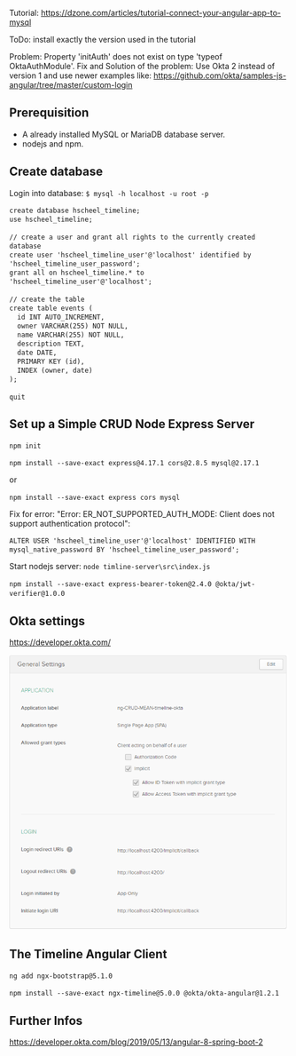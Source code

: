 Tutorial: https://dzone.com/articles/tutorial-connect-your-angular-app-to-mysql

ToDo: install exactly the version used in the tutorial

Problem: Property 'initAuth' does not exist on type 'typeof OktaAuthModule'.
Fix and Solution of the problem: Use Okta 2 instead of version 1 and use newer examples like: https://github.com/okta/samples-js-angular/tree/master/custom-login

## Prerequisition

- A already installed MySQL or MariaDB database server.
- nodejs and npm.

## Create database

Login into database:
`$ mysql -h localhost -u root -p`

~~~
create database hscheel_timeline;
use hscheel_timeline;

// create a user and grant all rights to the currently created database
create user 'hscheel_timeline_user'@'localhost' identified by 'hscheel_timeline_user_password';
grant all on hscheel_timeline.* to 'hscheel_timeline_user'@'localhost';

// create the table
create table events (
  id INT AUTO_INCREMENT,
  owner VARCHAR(255) NOT NULL,
  name VARCHAR(255) NOT NULL,
  description TEXT,
  date DATE,
  PRIMARY KEY (id),
  INDEX (owner, date)
);

quit
~~~

## Set up a Simple CRUD Node Express Server

`npm init`

`npm install --save-exact express@4.17.1 cors@2.8.5 mysql@2.17.1`

or

`npm install --save-exact express cors mysql`

Fix for error: "Error: ER_NOT_SUPPORTED_AUTH_MODE: Client does not support authentication protocol":
~~~
ALTER USER 'hscheel_timeline_user'@'localhost' IDENTIFIED WITH mysql_native_password BY 'hscheel_timeline_user_password';
~~~

Start nodejs server: `node timline-server\src\index.js`

`npm install --save-exact express-bearer-token@2.4.0 @okta/jwt-verifier@1.0.0`

## Okta settings
https://developer.okta.com/

![okta-single-page-app-settings.png](okta-single-page-app-settings.png)


## The Timeline Angular Client
`ng add ngx-bootstrap@5.1.0`

`npm install --save-exact ngx-timeline@5.0.0 @okta/okta-angular@1.2.1`

## Further Infos
https://developer.okta.com/blog/2019/05/13/angular-8-spring-boot-2

